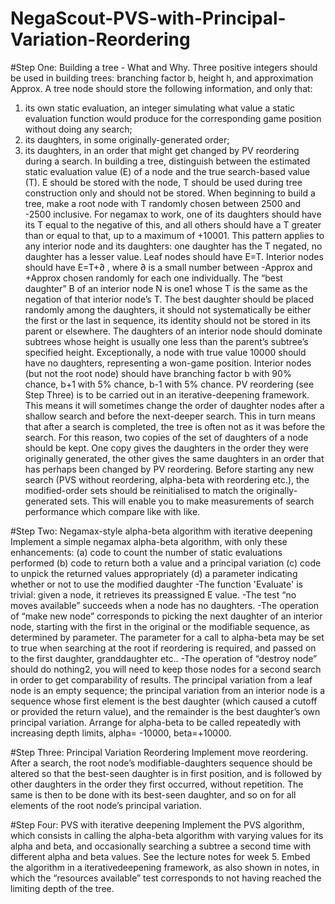 # NegaScout-PVS-with-Principal-Variation-Reordering
#Step One: Building a tree - What and Why.
Three positive integers should be used in building trees: branching factor b, height h, and
approximation Approx.
A tree node should store the following information, and only that:
1) its own static evaluation, an integer simulating what value a static evaluation function
would produce for the corresponding game position without doing any search;
2) its daughters, in some originally-generated order;
3) its daughters, in an order that might get changed by PV reordering during a search.
In building a tree, distinguish between the estimated static evaluation value (E) of a node and the
true search-based value (T). E should be stored with the node, T should be used during tree
construction only and should not be stored. When beginning to build a tree, make a root node
with T randomly chosen between 2500 and -2500 inclusive. For negamax to work, one of its
daughters should have its T equal to the negative of this, and all others should have a T greater
than or equal to that, up to a maximum of +10001. This pattern applies to any interior node and
its daughters: one daughter has the T negated, no daughter has a lesser value.
Leaf nodes should have E=T. Interior nodes should have E=T+∂ , where ∂ is a small number
between -Approx and +Approx chosen randomly for each one individually.
The “best daughter” B of an interior node N is one1 whose T is the same as the negation of that
interior node’s T. The best daughter should be placed randomly among the daughters, it should
not systematically be either the first or the last in sequence, its identity should not be stored in its
parent or elsewhere.
The daughters of an interior node should dominate subtrees whose height is usually one less than
the parent’s subtree’s specified height. Exceptionally, a node with true value 10000 should have
no daughters, representing a won-game position. Interior nodes (but not the root node) should
have branching factor b with 90% chance, b+1 with 5% chance, b-1 with 5% chance.
PV reordering (see Step Three) is to be carried out in an iterative-deepening framework. This
means it will sometimes change the order of daughter nodes after a shallow search and before the
next-deeper search. This in turn means that after a search is completed, the tree is often not as it
was before the search. For this reason, two copies of the set of daughters of a node should be kept.
One copy gives the daughters in the order they were originally generated, the other gives the
same daughters in an order that has perhaps been changed by PV reordering. Before starting any
new search (PVS without reordering, alpha-beta with reordering etc.), the modified-order sets
should be reinitialised to match the originally-generated sets. This will enable you to make
measurements of search performance which compare like with like.

#Step Two: Negamax-style alpha-beta algorithm with iterative deepening
Implement a simple negamax alpha-beta algorithm, with only these enhancements:
(a) code to count the number of static evaluations performed
(b) code to return both a value and a principal variation
(c) code to unpick the returned values appropriately
(d) a parameter indicating whether or not to use the modified daughter
-The function 'Evaluate' is trivial: given a node, it retrieves its preassigned E value.
-The test “no moves available” succeeds when a node has no daughters.
-The operation of “make new node” corresponds to picking the next daughter of an interior node,
starting with the first in the original or the modifiable sequence, as determined by parameter. The
parameter for a call to alpha-beta may be set to true when searching at the root if reordering is
required, and passed on to the first daughter, granddaughter etc..
-The operation of “destroy node” should do nothing2, you will need to keep those nodes for a
second search in order to get comparability of results.
The principal variation from a leaf node is an empty sequence; the principal variation from an
interior node is a sequence whose first element is the best daughter (which caused a cutoff or
provided the return value), and the remainder is the best daughter’s own principal variation.
Arrange for alpha-beta to be called repeatedly with increasing depth limits, alpha= -10000,
beta=+10000.

#Step Three: Principal Variation Reordering
Implement move reordering. After a search, the root node’s modifiable-daughters sequence
should be altered so that the best-seen daughter is in first position, and is followed by other
daughters in the order they first occurred, without repetition. The same is then to be done with its
best-seen daughter, and so on for all elements of the root node’s principal variation.

#Step Four: PVS with iterative deepening
Implement the PVS algorithm, which consists in calling the alpha-beta algorithm with varying
values for its alpha and beta, and occasionally searching a subtree a second time with different
alpha and beta values. See the lecture notes for week 5. Embed the algorithm in a iterativedeepening
framework, as also shown in notes, in which the “resources available” test corresponds
to not having reached the limiting depth of the tree.
